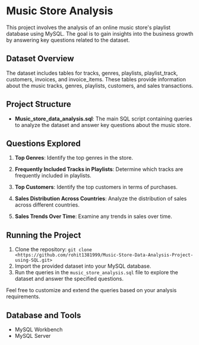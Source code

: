 # Music Store Analysis

This project involves the analysis of an online music store's playlist database using MySQL. The goal is to gain insights into the business growth by answering key questions related to the dataset.

## Dataset Overview

The dataset includes tables for tracks, genres, playlists, playlist_track, customers, invoices, and invoice_items. These tables provide information about the music tracks, genres, playlists, customers, and sales transactions.

## Project Structure

- **Music_store_data_analysis.sql**: The main SQL script containing queries to analyze the dataset and answer key questions about the music store.

## Questions Explored

1. **Top Genres**: Identify the top genres in the store.

2. **Frequently Included Tracks in Playlists**: Determine which tracks are frequently included in playlists.

3. **Top Customers**: Identify the top customers in terms of purchases.

4. **Sales Distribution Across Countries**: Analyze the distribution of sales across different countries.

5. **Sales Trends Over Time**: Examine any trends in sales over time.

## Running the Project

1. Clone the repository: `git clone <https://github.com/rohit1381999/Music-Store-Data-Analysis-Project-using-SQL.git>`
2. Import the provided dataset into your MySQL database.
3. Run the queries in the `music_store_analysis.sql` file to explore the dataset and answer the specified questions.

Feel free to customize and extend the queries based on your analysis requirements.

## Database and Tools
* MySQL Workbench
* MySQL Server

